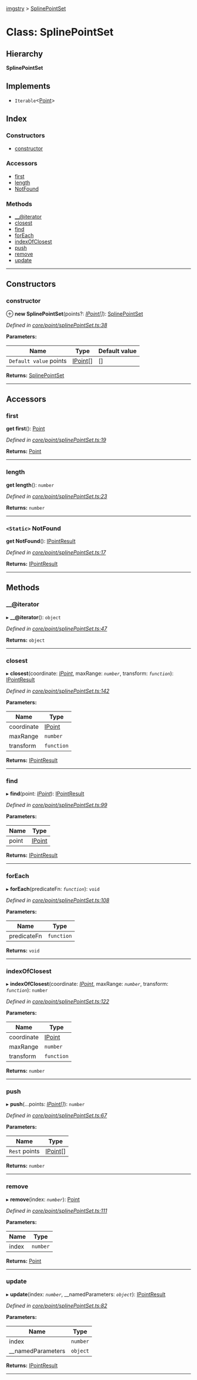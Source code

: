 [imgstry](../README.md) > [SplinePointSet](../classes/splinepointset.md)

# Class: SplinePointSet

## Hierarchy

**SplinePointSet**

## Implements

* `Iterable`<[Point](point.md)>

## Index

### Constructors

* [constructor](splinepointset.md#constructor)

### Accessors

* [first](splinepointset.md#first)
* [length](splinepointset.md#length)
* [NotFound](splinepointset.md#notfound)

### Methods

* [__@iterator](splinepointset.md#___iterator)
* [closest](splinepointset.md#closest)
* [find](splinepointset.md#find)
* [forEach](splinepointset.md#foreach)
* [indexOfClosest](splinepointset.md#indexofclosest)
* [push](splinepointset.md#push)
* [remove](splinepointset.md#remove)
* [update](splinepointset.md#update)

---

## Constructors

<a id="constructor"></a>

###  constructor

⊕ **new SplinePointSet**(points?: *[IPoint](../interfaces/ipoint.md)[]*): [SplinePointSet](splinepointset.md)

*Defined in [core/point/splinePointSet.ts:38](https://github.com/visual-cortex/imgstry/blob/master/source/core/point/splinePointSet.ts#L38)*

**Parameters:**

| Name | Type | Default value |
| ------ | ------ | ------ |
| `Default value` points | [IPoint](../interfaces/ipoint.md)[] |  [] |

**Returns:** [SplinePointSet](splinepointset.md)

___

## Accessors

<a id="first"></a>

###  first

**get first**(): [Point](point.md)

*Defined in [core/point/splinePointSet.ts:19](https://github.com/visual-cortex/imgstry/blob/master/source/core/point/splinePointSet.ts#L19)*

**Returns:** [Point](point.md)

___
<a id="length"></a>

###  length

**get length**(): `number`

*Defined in [core/point/splinePointSet.ts:23](https://github.com/visual-cortex/imgstry/blob/master/source/core/point/splinePointSet.ts#L23)*

**Returns:** `number`

___
<a id="notfound"></a>

### `<Static>` NotFound

**get NotFound**(): [IPointResult](../interfaces/ipointresult.md)

*Defined in [core/point/splinePointSet.ts:17](https://github.com/visual-cortex/imgstry/blob/master/source/core/point/splinePointSet.ts#L17)*

**Returns:** [IPointResult](../interfaces/ipointresult.md)

___

## Methods

<a id="___iterator"></a>

###  __@iterator

▸ **__@iterator**(): `object`

*Defined in [core/point/splinePointSet.ts:47](https://github.com/visual-cortex/imgstry/blob/master/source/core/point/splinePointSet.ts#L47)*

**Returns:** `object`

___
<a id="closest"></a>

###  closest

▸ **closest**(coordinate: *[IPoint](../interfaces/ipoint.md)*, maxRange: *`number`*, transform: *`function`*): [IPointResult](../interfaces/ipointresult.md)

*Defined in [core/point/splinePointSet.ts:142](https://github.com/visual-cortex/imgstry/blob/master/source/core/point/splinePointSet.ts#L142)*

**Parameters:**

| Name | Type |
| ------ | ------ |
| coordinate | [IPoint](../interfaces/ipoint.md) |
| maxRange | `number` |
| transform | `function` |

**Returns:** [IPointResult](../interfaces/ipointresult.md)

___
<a id="find"></a>

###  find

▸ **find**(point: *[IPoint](../interfaces/ipoint.md)*): [IPointResult](../interfaces/ipointresult.md)

*Defined in [core/point/splinePointSet.ts:99](https://github.com/visual-cortex/imgstry/blob/master/source/core/point/splinePointSet.ts#L99)*

**Parameters:**

| Name | Type |
| ------ | ------ |
| point | [IPoint](../interfaces/ipoint.md) |

**Returns:** [IPointResult](../interfaces/ipointresult.md)

___
<a id="foreach"></a>

###  forEach

▸ **forEach**(predicateFn: *`function`*): `void`

*Defined in [core/point/splinePointSet.ts:108](https://github.com/visual-cortex/imgstry/blob/master/source/core/point/splinePointSet.ts#L108)*

**Parameters:**

| Name | Type |
| ------ | ------ |
| predicateFn | `function` |

**Returns:** `void`

___
<a id="indexofclosest"></a>

###  indexOfClosest

▸ **indexOfClosest**(coordinate: *[IPoint](../interfaces/ipoint.md)*, maxRange: *`number`*, transform: *`function`*): `number`

*Defined in [core/point/splinePointSet.ts:122](https://github.com/visual-cortex/imgstry/blob/master/source/core/point/splinePointSet.ts#L122)*

**Parameters:**

| Name | Type |
| ------ | ------ |
| coordinate | [IPoint](../interfaces/ipoint.md) |
| maxRange | `number` |
| transform | `function` |

**Returns:** `number`

___
<a id="push"></a>

###  push

▸ **push**(...points: *[IPoint](../interfaces/ipoint.md)[]*): `number`

*Defined in [core/point/splinePointSet.ts:67](https://github.com/visual-cortex/imgstry/blob/master/source/core/point/splinePointSet.ts#L67)*

**Parameters:**

| Name | Type |
| ------ | ------ |
| `Rest` points | [IPoint](../interfaces/ipoint.md)[] |

**Returns:** `number`

___
<a id="remove"></a>

###  remove

▸ **remove**(index: *`number`*): [Point](point.md)

*Defined in [core/point/splinePointSet.ts:111](https://github.com/visual-cortex/imgstry/blob/master/source/core/point/splinePointSet.ts#L111)*

**Parameters:**

| Name | Type |
| ------ | ------ |
| index | `number` |

**Returns:** [Point](point.md)

___
<a id="update"></a>

###  update

▸ **update**(index: *`number`*, __namedParameters: *`object`*): [IPointResult](../interfaces/ipointresult.md)

*Defined in [core/point/splinePointSet.ts:82](https://github.com/visual-cortex/imgstry/blob/master/source/core/point/splinePointSet.ts#L82)*

**Parameters:**

| Name | Type |
| ------ | ------ |
| index | `number` |
| __namedParameters | `object` |

**Returns:** [IPointResult](../interfaces/ipointresult.md)

___


